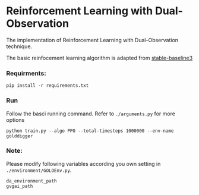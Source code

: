 # Reinforcement Learning with Dual-Observation
The implementation of Reinforcement Learning with Dual-Observation technique.

The basic reinfocement learning algorithm is adapted from [stable-baseline3](https://github.com/DLR-RM/stable-baselines3)

### Requirments:

```
pip install -r requirements.txt
```
### Run
Follow the basci running command. Refer to `./arguments.py` for more options
```
python train.py --algo PPO --total-timesteps 1000000 --env-name golddigger
```


### Note:
Please modify following variables according you own setting in `./environment/GOLOEnv.py`.
```
da_environment_path 
gvgai_path 
```
